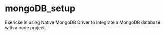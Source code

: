 # mongoDB_setup

Exericse in using Native MongoDB Driver to integrate a MongoDB database with a node project.
